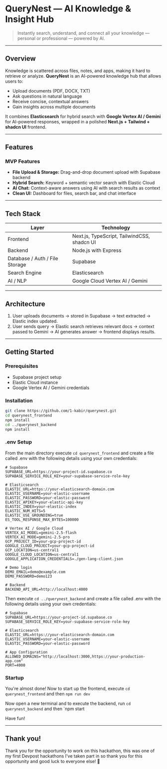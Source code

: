 # QueryNest — AI Knowledge & Insight Hub

> Instantly search, understand, and connect all your knowledge — personal or professional — powered by AI.

---

## **Overview**

Knowledge is scattered across files, notes, and apps, making it hard to retrieve or analyze. **QueryNest** is an AI-powered knowledge hub that allows users to:

- Upload documents (PDF, DOCX, TXT)
- Ask questions in natural language
- Receive concise, contextual answers
- Gain insights across multiple documents

It combines **Elasticsearch** for hybrid search with **Google Vertex AI / Gemini** for AI-powered responses, wrapped in a polished **Next.js + Tailwind + shadcn UI** frontend.

---

## **Features**

### MVP Features
- **File Upload & Storage:** Drag-and-drop document upload with Supabase backend
- **Hybrid Search:** Keyword + semantic vector search with Elastic Cloud
- **AI Chat:** Context-aware answers using AI with search results as context
- **Clean UI:** Dashboard for files, search bar, and chat interface

---

## **Tech Stack**

| Layer | Technology |
| --- | --- |
| Frontend | Next.js, TypeScript, TailwindCSS, shadcn UI |
| Backend | Node.js with Express |
| Database / Auth / File Storage | Supabase |
| Search Engine | Elasticsearch |
| AI / NLP | Google Cloud Vertex AI / Gemini |

---

## **Architecture**

1. User uploads documents → stored in Supabase → text extracted → Elastic index updated.  
2. User sends query → Elastic search retrieves relevant docs → context passed to Gemini → AI generates answer → frontend displays results.  

---

## **Getting Started**

### Prerequisites
- Supabase project setup
- Elastic Cloud instance
- Google Vertex AI / Gemini credentials

### Installation
```bash
git clone https://github.com/1-kabir/querynest.git
cd querynest_frontend
npm install
cd ../querynest_backend
npm install
```

### .env Setup

From the main directory execute `cd querynest_frontend` and create a file called .env with the following details using your own credentials:
```
# Supabase
SUPABASE_URL=https://your-project-id.supabase.co
SUPABASE_SERVICE_ROLE_KEY=your-supabase-service-role-key

# Elasticsearch
ELASTIC_URL=https://your-elasticsearch-domain.com
ELASTIC_USERNAME=your-elastic-username
ELASTIC_PASSWORD=your-elastic-password
ELASTIC_APIKEY=your-elastic-api-key
ELASTIC_INDEX=your-elastic-index
ELASTIC_NUM_HITS=5
ELASTIC_USE_GROUNDING=true
ES_TOOL_RESPONSE_MAX_BYTES=100000

# Vertex AI / Google Cloud
VERTEX_AI_MODEL=gemini-2.5-flash
VERTEX_AI_MODE=gemini-2.5-pro
GCP_PROJECT_ID=your-gcp-project-id
GOOGLE_CLOUD_PROJECT=your-gcp-project-id
GCP_LOCATION=us-central1
GOOGLE_CLOUD_LOCATION=us-central1
GOOGLE_APPLICATION_CREDENTIALS=./gen-lang-client.json

# Demo login
DEMO_EMAIL=demo@example.com
DEMO_PASSWORD=demo123

# Backend
BACKEND_API_URL=http://localhost:4000
```

Then execute `cd ../querynest_backend` and create a file called .env with the following details using your own credentials:
```
# Supabase
SUPABASE_URL=https://your-project-id.supabase.co
SUPABASE_SERVICE_ROLE_KEY=your-supabase-service-role-key

# Elasticsearch
ELASTIC_URL=https://your-elasticsearch-domain.com
ELASTIC_USERNAME=your-elastic-username
ELASTIC_PASSWORD=your-elastic-password

# App Configuration
ALLOWED_DOMAINS="http://localhost:3000,https://your-production-app.com"
PORT=4000
```

### Startup

You're almost done! Now to start up the frontend, execute `cd querynest_frontend` and then `npm run dev`

Now open a new terminal and to execute the backend, run `cd querynest_backend` and then `npm start

Have fun!

---

## Thank you!
Thank you for the opportunity to work on this hackathon, this was one of my first Devpost hackathons I've taken part in so thank you for this opportunity and good luck to everyone else! 💙